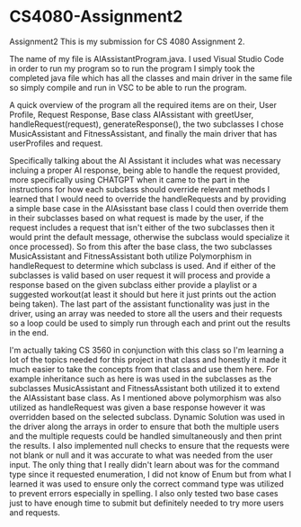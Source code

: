# CS4080-Assignment2
Assignment2 
This is my submission for CS 4080 Assignment 2.

The name of my file is AIAssistantProgram.java. I used Visual Studio Code in order to run my program so to run the program I simply took the completed java file which has all the classes and main driver in the same file so simply compile and run in VSC to be able to run the program.

A quick overview of the program all the required items are on their, User Profile, Request Response, Base class AIAssistant with greetUser, handleRequest(request), generateResponse(), the two subclasses I chose MusicAssistant and FitnessAssistant, and finally the main driver that has userProfiles and request. 

Specifically talking about the AI Assistant it includes what was necessary incluing a proper AI response, being able to handle the request provided, more specifically using CHATGPT when it came to the part in the instructions for how each subclass should override relevant methods I learned that I would need to override the handleRequests and by providing a simple base case in the AIAsisstant base class I could then override them in their subclasses based on what request is made by the user, if the request includes a request that isn't either of the two subclasses then it would print the default message, otherwise the subclass would specialize it once processed). So from this after the base class, the two subclasses MusicAssistant and FitnessAssistant both utilize Polymorphism in handleRequest to determine which subclass is used. And if either of the subclasses is valid based on user request it will process and provide a response based on the given subclass either provide a playlist or a suggested workout(at least it should but here it just prints out the action being taken). The last part of the assistant functionality was just in the driver, using an array was needed to store all the users and their requests so a loop could be used to simply run through each and print out the results in the end. 

I'm actually taking CS 3560 in conjunction with this class so I'm learning a lot of the topics needed for this project in that class and honestly it made it much easier to take the concepts from that class and use them here. For example inheritance such as here is was used in the subclasses as the subclasses MusicAssistant and FitnessAssistant both utilized it to extend the AIAssistant base class. As I mentioned above polymorphism was also utilized as handleRequest was given a base response however it was overridden based on the selected subclass. Dynamic Solution was used in the driver along the arrays in order to ensure that both the multiple users and the multiple requests could be handled simultaneously and then print the results. I also implemented null checks to ensure that the requests were not blank or null and it was accurate to what was needed from the user input. The only thing that I really didn't learn about was for the command type since it requested enumeration, I did not know of Enum but from what I learned it was used to ensure only the correct command type was utilized to prevent errors especially in spelling. I also only tested two base cases just to have enough time to submit but definitely needed to try more users and requests. 
